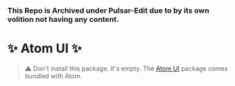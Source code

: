 ### This Repo is Archived under Pulsar-Edit due to by its own volition not having any content.

# :sparkles: Atom UI :sparkles:

> :warning: Don't install this package. It's empty. The [Atom UI](https://github.com/atom/atom-ui) package comes bundled with Atom.
